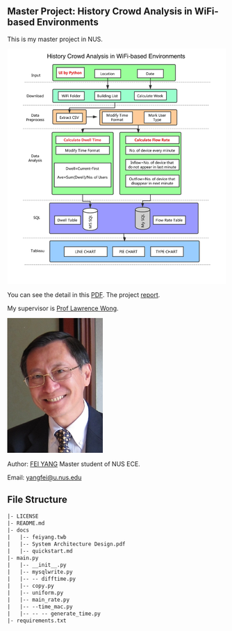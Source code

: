 ## Master Project: History Crowd Analysis in WiFi-based Environments

This is my master project in NUS.

![01](images/0001.jpg)

You can see the detail in this [PDF](https://github.com/fainyang/EE_Project/blob/master/mse%20sys/System%20Architecture%20Design.pdf). The project [report](https://github.com/fainyang/EE_Project/blob/master/mse%20sys/report.pdf).

My supervisor is [Prof Lawrence Wong](https://www.ece.nus.edu.sg/stfpage/elewwcl/).

![Prof](images/wwcl.jpg)

Author: [FEI YANG](https://nus-csm.symplicity.com/profiles/feiyang) Master student of NUS ECE.

Email: yangfei@u.nus.edu


## File Structure
```
|- LICENSE  
|- README.md     
|- docs  
|   |-- feiyang.twb  
|   |-- System Architecture Design.pdf
|   |-- quickstart.md  
|- main.py  
|   |-- __init__.py  
|   |-- mysqlwrite.py
|   |-- -- difftime.py
|   |-- copy.py  
|   |-- uniform.py  
|   |-- main_rate.py
|   |-- --time_mac.py  
|   |-- -- -- generate_time.py
|- requirements.txt
```
